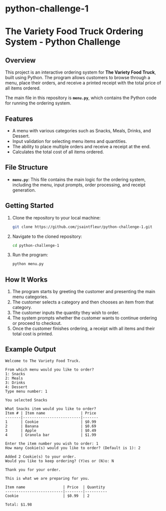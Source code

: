 # python-challenge-1

# The Variety Food Truck Ordering System - Python Challenge

## Overview

This project is an interactive ordering system for **The Variety Food Truck**, built using Python. The program allows customers to browse through a menu, place their orders, and receive a printed receipt with the total price of all items ordered.

The main file in this repository is **`menu.py`**, which contains the Python code for running the ordering system.

## Features

- A menu with various categories such as Snacks, Meals, Drinks, and Dessert.
- Input validation for selecting menu items and quantities.
- The ability to place multiple orders and receive a receipt at the end.
- Calculates the total cost of all items ordered.

## File Structure

- **`menu.py`**: This file contains the main logic for the ordering system, including the menu, input prompts, order processing, and receipt generation.

## Getting Started

1. Clone the repository to your local machine:
    ```bash
    git clone https://github.com/jsaintfleur/python-challenge-1.git
    ```

2. Navigate to the cloned repository:
    ```bash
    cd python-challenge-1
    ```

3. Run the program:
    ```bash
    python menu.py
    ```

## How It Works

1. The program starts by greeting the customer and presenting the main menu categories.
2. The customer selects a category and then chooses an item from that category.
3. The customer inputs the quantity they wish to order.
4. The system prompts whether the customer wants to continue ordering or proceed to checkout.
5. Once the customer finishes ordering, a receipt with all items and their total cost is printed.

## Example Output

```plaintext
Welcome to The Variety Food Truck.

From which menu would you like to order? 
1: Snacks
2: Meals
3: Drinks
4: Dessert
Type menu number: 1

You selected Snacks

What Snacks item would you like to order?
Item # | Item name                | Price
-------|--------------------------|-------
1      | Cookie                   | $0.99
2      | Banana                   | $0.69
3      | Apple                    | $0.49
4      | Granola bar              | $1.99

Enter the item number you wish to order: 1
How many Cookie(s) would you like to order? (Default is 1): 2

Added 2 Cookie(s) to your order.
Would you like to keep ordering? (Y)es or (N)o: N

Thank you for your order.

This is what we are preparing for you.

Item name                 | Price  | Quantity
--------------------------|--------|----------
Cookie                    | $0.99  | 2

Total: $1.98
